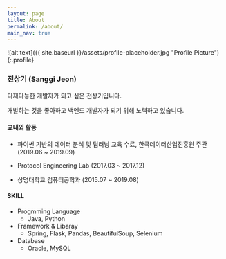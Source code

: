 ```yaml
---
layout: page
title: About
permalink: /about/
main_nav: true
---
```


![alt text]({{ site.baseurl }}/assets/profile-placeholder.jpg "Profile Picture"){:.profile}

### 전상기 (Sanggi Jeon)

다재다능한 개발자가 되고 싶은 전상기입니다.

개발하는 것을 좋아하고 백엔드 개발자가 되기 위해 노력하고 있습니다.



#### 교내외 활동

- 파이썬 기반의 데이터 분석 및 딥러닝 교육 수료, 한국데이터산업진흥원 주관  (2019.06 ~ 2019.09)

- Protocol Engineering Lab (2017.03 ~ 2017.12)

- 상명대학교 컴퓨터공학과 (2015.07 ~ 2019.08)



#### SKILL

- Progmming Language
  - Java, Python
- Framework & Libaray
  - Spring, Flask, Pandas, BeautifulSoup, Selenium
- Database
  - Oracle, MySQL